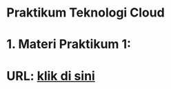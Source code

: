 # Praktikum Teknologi Cloud
# 1. Materi Praktikum 1: 
#    URL: [klik di sini](https://github.com/evamahrani/tcc)
